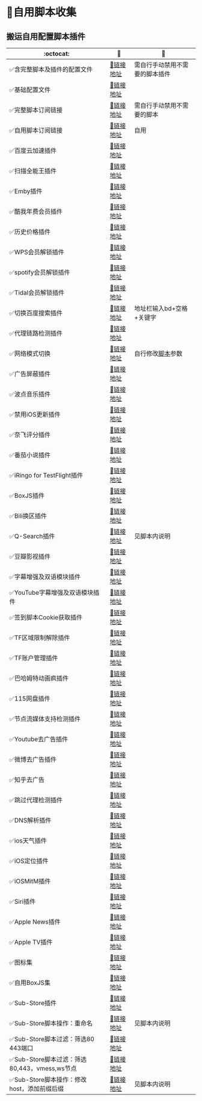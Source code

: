 # :balloon:自用脚本收集  
## 搬运自用配置脚本插件

|:octocat:|:link:|:pushpin:|
|--|--|--|
|:white_check_mark:含完整脚本及插件的配置文件|[:link:链接地址](https://raw.githubusercontent.com/deezertidal/private/main/Loon_Full.conf)|需自行手动禁用不需要的脚本插件
|:white_check_mark:基础配置文件|[:link:链接地址](https://raw.githubusercontent.com/deezertidal/private/main/Loon_Basic.conf)|
|:white_check_mark:完整脚本订阅链接|[:link:链接地址](https://raw.githubusercontent.com/deezertidal/private/main/Script_Ultra.js)|需自行手动禁用不需要的脚本
|:white_check_mark:自用脚本订阅链接|[:link:链接地址](https://raw.githubusercontent.com/deezertidal/private/main/scripts_collection.js)|自用
|:white_check_mark:百度云加速插件|[:link:链接地址](https://raw.githubusercontent.com/deezertidal/private/main/BaiduCloud.plugin)| 
|:white_check_mark:扫描全能王插件|[:link:链接地址](https://raw.githubusercontent.com/deezertidal/private/main/CamScanner.plugin)| 
|:white_check_mark:Emby插件|[:link:链接地址](https://raw.githubusercontent.com/deezertidal/private/main/Emby.plugin)| 
|:white_check_mark:酷我年费会员插件|[:link:链接地址](https://raw.githubusercontent.com/deezertidal/private/main/KuwoVip.plugin)|
|:white_check_mark:历史价格插件|[:link:链接地址](https://raw.githubusercontent.com/deezertidal/private/main/Price.plugin)|
|:white_check_mark:WPS会员解锁插件|[:link:链接地址](https://raw.githubusercontent.com/deezertidal/private/main/WPS.plugin)|
|:white_check_mark:spotify会员解锁插件|[:link:链接地址](https://raw.githubusercontent.com/deezertidal/private/main/SpotifyPremium.plugin)|
|:white_check_mark:Tidal会员解锁插件|[:link:链接地址](https://raw.githubusercontent.com/deezertidal/private/main/Tidal-HiFi.plugin)|
|:white_check_mark:切换百度搜索插件|[:link:链接地址](https://raw.githubusercontent.com/deezertidal/private/main/B-Search.plugin)|地址栏输入bd+空格+关键字
|:white_check_mark:代理链路检测插件|[:link:链接地址](https://raw.githubusercontent.com/deezertidal/private/main/NodeLinkCheck.plugin)| 
|:white_check_mark:网络模式切换|[:link:链接地址](https://raw.githubusercontent.com/deezertidal/private/main/Running-Mode.plugin)|自行修改[脚本](https://raw.githubusercontent.com/deezertidal/private/main/Running-Mode.js)参数
|:white_check_mark:广告屏蔽插件|[:link:链接地址](https://raw.githubusercontent.com/deezertidal/private/main/AdBlock.plugin)|
|:white_check_mark:波点音乐插件|[:link:链接地址](https://raw.githubusercontent.com/deezertidal/private/main/Bodian.plugin)|
|:white_check_mark:禁用iOS更新插件|[:link:链接地址](https://raw.githubusercontent.com/deezertidal/private/main/DisableUpdate.plugin)|
|:white_check_mark:奈飞评分插件|[:link:链接地址](https://raw.githubusercontent.com/deezertidal/private/main/Ratings.plugin)|
|:white_check_mark:番茄小说插件|[:link:链接地址](https://raw.githubusercontent.com/deezertidal/private/main/fanqienovel.plugin)|
|:white_check_mark:iRingo for TestFlight插件|[:link:链接地址](https://raw.githubusercontent.com/deezertidal/private/main/iRingo_TestFlight.plugin)|
|:white_check_mark:BoxJS插件|[:link:链接地址](https://raw.githubusercontent.com/chavyleung/scripts/master/box/rewrite/boxjs.rewrite.loon.tf.plugin)|
|:white_check_mark:Bili换区插件|[:link:链接地址](https://raw.githubusercontent.com/Coldvvater/Loon/master/Plugin/Bili_Auto_Regions.plugin)|
|:white_check_mark:Q-Search插件|[:link:链接地址](https://raw.githubusercontent.com/Coldvvater/Loon/master/Plugin/Q-Search.plugin)|见脚本内说明
|:white_check_mark:豆瓣影视插件|[:link:链接地址](https://raw.githubusercontent.com/Coldvvater/Loon/master/Plugin/DouBanPlay.plugin)|
|:white_check_mark:字幕增强及双语模块插件|[:link:链接地址](https://raw.githubusercontent.com/DualSubs/DualSubs/main/plugin/DualSubs.plugin)|
|:white_check_mark:YouTube字幕增强及双语模块插件|[:link:链接地址](https://raw.githubusercontent.com/DualSubs/DualSubs/main/plugin/DualSubs.YouTube.plugin)|
|:white_check_mark:签到脚本Cookie获取插件|[:link:链接地址](https://raw.githubusercontent.com/NobyDa/Script/master/Loon/Loon_GetCookie.plugin)|
|:white_check_mark:TF区域限制解除插件|[:link:链接地址](https://raw.githubusercontent.com/NobyDa/Script/master/Loon/Loon_TF_Download.plugin)|
|:white_check_mark:TF账户管理插件|[:link:链接地址](https://raw.githubusercontent.com/NobyDa/Script/master/Loon/Loon_TF_Account.plugin)|
|:white_check_mark:巴哈姆特动画疯插件|[:link:链接地址](https://raw.githubusercontent.com/NobyDa/Script/master/Loon/Loon_Bahamut_ADS.plugin)|
|:white_check_mark:115网盘插件|[:link:链接地址](https://raw.githubusercontent.com/Tartarus2014/Loon-Script/master/Plugin/115.plugin)|
|:white_check_mark:节点流媒体支持检测插件|[:link:链接地址](https://raw.githubusercontent.com/Tartarus2014/Loon-Script/master/Plugin/MediaCheck.plugin)|
|:white_check_mark:Youtube去广告插件|[:link:链接地址](https://raw.githubusercontent.com/Tartarus2014/Loon-Script/master/Plugin/Block/YouTubeAds.plugin)|
|:white_check_mark:微博去广告插件|[:link:链接地址](https://raw.githubusercontent.com/Tartarus2014/Loon-Script/master/Plugin/Block/WeiboAds.plugin)|
|:white_check_mark:知乎去广告|[:link:链接地址](https://raw.githubusercontent.com/Tartarus2014/Loon-Script/master/Plugin/Block/ZhiHu.plugin)|
|:white_check_mark:跳过代理检测插件|[:link:链接地址](https://raw.githubusercontent.com/Tartarus2014/Loon-Script/master/Plugin/skip-proxy.plugin)|
|:white_check_mark:DNS解析插件|[:link:链接地址](https://raw.githubusercontent.com/VirgilClyne/VirgilClyne/main/modules/DNS/DNS.plugin)|
|:white_check_mark:ios天气插件|[:link:链接地址](https://raw.githubusercontent.com/VirgilClyne/iRingo/main/plugin/Weather.plugin)|
|:white_check_mark:iOS定位插件|[:link:链接地址](https://raw.githubusercontent.com/VirgilClyne/iRingo/main/plugin/Location.plugin)|
|:white_check_mark:iOSMitM插件|[:link:链接地址](https://raw.githubusercontent.com/VirgilClyne/iRingo/main/plugin/MitM.plugin)|
|:white_check_mark:Siri插件|[:link:链接地址](https://raw.githubusercontent.com/VirgilClyne/iRingo/main/plugin/Siri.plugin)|
|:white_check_mark:Apple News插件|[:link:链接地址](https://raw.githubusercontent.com/VirgilClyne/iRingo/main/plugin/News.plugin)|
|:white_check_mark:Apple TV插件|[:link:链接地址](https://raw.githubusercontent.com/VirgilClyne/iRingo/main/plugin/TV.plugin)|
|:white_check_mark:图标集|[:link:链接地址](https://raw.githubusercontent.com/deezertidal/private/main/icons.json)|
|:white_check_mark:自用BoxJS集|[:link:链接地址](https://raw.githubusercontent.com/deezertidal/private/main/Boxjs.json)|
|:white_check_mark:Sub-Store插件|[:link:链接地址](https://raw.githubusercontent.com/Peng-YM/Sub-Store/master/config/Loon.plugin)|
|:white_check_mark:Sub-Store脚本操作：重命名|[:link:链接地址](https://raw.githubusercontent.com/futurkk/Potato/main/Rename/rename.js#input=zh&output=zh&airport=你需要的机场名)|见脚本内说明
|:white_check_mark:Sub-Store脚本过滤：筛选80 443端口|[:link:链接地址](https://raw.githubusercontent.com/deezertidal/private/main/port-filter.js)|
|:white_check_mark:Sub-Store脚本过滤：筛选80,443，vmess,ws节点|[:link:链接地址](https://raw.githubusercontent.com/deezertidal/private/main/nodes-filter.js)| 
|:white_check_mark:Sub-Store脚本操作：修改host，添加前缀后缀|[:link:链接地址](https://raw.githubusercontent.com/deezertidal/private/main/vmess-host.js)|见脚本内说明
